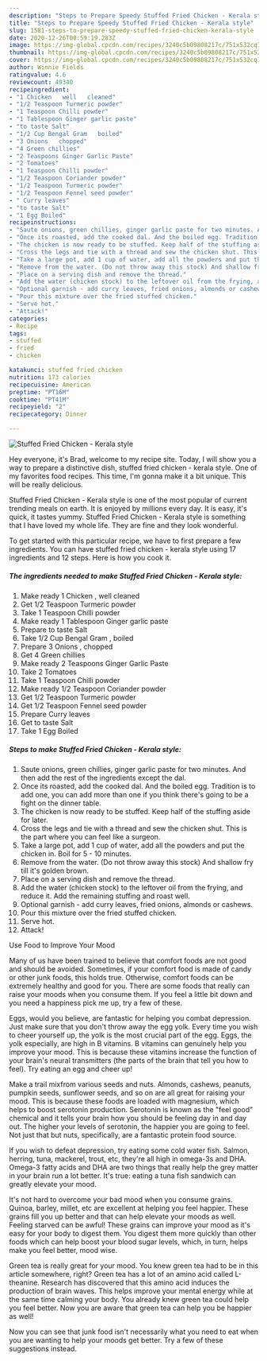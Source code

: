 ```yaml
---
description: "Steps to Prepare Speedy Stuffed Fried Chicken - Kerala style"
title: "Steps to Prepare Speedy Stuffed Fried Chicken - Kerala style"
slug: 1581-steps-to-prepare-speedy-stuffed-fried-chicken-kerala-style
date: 2020-12-26T00:59:19.283Z
image: https://img-global.cpcdn.com/recipes/3240c5b09808217c/751x532cq70/stuffed-fried-chicken-kerala-style-recipe-main-photo.jpg
thumbnail: https://img-global.cpcdn.com/recipes/3240c5b09808217c/751x532cq70/stuffed-fried-chicken-kerala-style-recipe-main-photo.jpg
cover: https://img-global.cpcdn.com/recipes/3240c5b09808217c/751x532cq70/stuffed-fried-chicken-kerala-style-recipe-main-photo.jpg
author: Winnie Fields
ratingvalue: 4.6
reviewcount: 49340
recipeingredient:
- "1 Chicken   well   cleaned"
- "1/2 Teaspoon Turmeric powder"
- "1 Teaspoon Chilli powder"
- "1 Tablespoon Ginger garlic paste"
- "to taste Salt"
- "1/2 Cup Bengal Gram   boiled"
- "3 Onions   chopped"
- "4 Green chillies"
- "2 Teaspoons Ginger Garlic Paste"
- "2 Tomatoes"
- "1 Teaspoon Chilli powder"
- "1/2 Teaspoon Coriander powder"
- "1/2 Teaspoon Turmeric powder"
- "1/2 Teaspoon Fennel seed powder"
- " Curry leaves"
- "to taste Salt"
- "1 Egg Boiled"
recipeinstructions:
- "Saute onions, green chillies, ginger garlic paste for two minutes. And then add the rest of the ingredients except the dal."
- "Once its roasted, add the cooked dal. And the boiled egg. Tradition is to add one, you can add more than one if you think there&#39;s going to be a fight on the dinner table."
- "The chicken is now ready to be stuffed. Keep half of the stuffing aside for later."
- "Cross the legs and tie with a thread and sew the chicken shut. This is the part where you can feel like a surgeon."
- "Take a large pot, add 1 cup of water, add all the powders and put the chicken in. Boil for 5 - 10 minutes."
- "Remove from the water. (Do not throw away this stock) And shallow fry till it&#39;s golden brown."
- "Place on a serving dish and remove the thread."
- "Add the water (chicken stock) to the leftover oil from the frying, and reduce it. Add the remaining stuffing and roast well."
- "Optional garnish - add curry leaves, fried onions, almonds or cashews."
- "Pour this mixture over the fried stuffed chicken."
- "Serve hot."
- "Attack!"
categories:
- Recipe
tags:
- stuffed
- fried
- chicken

katakunci: stuffed fried chicken 
nutrition: 173 calories
recipecuisine: American
preptime: "PT16M"
cooktime: "PT41M"
recipeyield: "2"
recipecategory: Dinner

---
```



![Stuffed Fried Chicken - Kerala style](https://img-global.cpcdn.com/recipes/3240c5b09808217c/751x532cq70/stuffed-fried-chicken-kerala-style-recipe-main-photo.jpg)

Hey everyone, it's Brad, welcome to my recipe site. Today, I will show you a way to prepare a distinctive dish, stuffed fried chicken - kerala style. One of my favorites food recipes. This time, I'm gonna make it a bit unique. This will be really delicious.

Stuffed Fried Chicken - Kerala style is one of the most popular of current trending meals on earth. It is enjoyed by millions every day. It is easy, it's quick, it tastes yummy. Stuffed Fried Chicken - Kerala style is something that I have loved my whole life. They are fine and they look wonderful.




To get started with this particular recipe, we have to first prepare a few ingredients. You can have stuffed fried chicken - kerala style using 17 ingredients and 12 steps. Here is how you cook it.

<!--inarticleads1-->

##### The ingredients needed to make Stuffed Fried Chicken - Kerala style:

1. Make ready 1 Chicken ,  well   cleaned
1. Get 1/2 Teaspoon Turmeric powder
1. Take 1 Teaspoon Chilli powder
1. Make ready 1 Tablespoon Ginger garlic paste
1. Prepare to taste Salt
1. Take 1/2 Cup Bengal Gram ,  boiled
1. Prepare 3 Onions ,  chopped
1. Get 4 Green chillies
1. Make ready 2 Teaspoons Ginger Garlic Paste
1. Take 2 Tomatoes
1. Take 1 Teaspoon Chilli powder
1. Make ready 1/2 Teaspoon Coriander powder
1. Get 1/2 Teaspoon Turmeric powder
1. Get 1/2 Teaspoon Fennel seed powder
1. Prepare  Curry leaves
1. Get to taste Salt
1. Take 1 Egg Boiled




<!--inarticleads2-->

##### Steps to make Stuffed Fried Chicken - Kerala style:

1. Saute onions, green chillies, ginger garlic paste for two minutes. And then add the rest of the ingredients except the dal.
1. Once its roasted, add the cooked dal. And the boiled egg. Tradition is to add one, you can add more than one if you think there&#39;s going to be a fight on the dinner table.
1. The chicken is now ready to be stuffed. Keep half of the stuffing aside for later.
1. Cross the legs and tie with a thread and sew the chicken shut. This is the part where you can feel like a surgeon.
1. Take a large pot, add 1 cup of water, add all the powders and put the chicken in. Boil for 5 - 10 minutes.
1. Remove from the water. (Do not throw away this stock) And shallow fry till it&#39;s golden brown.
1. Place on a serving dish and remove the thread.
1. Add the water (chicken stock) to the leftover oil from the frying, and reduce it. Add the remaining stuffing and roast well.
1. Optional garnish - add curry leaves, fried onions, almonds or cashews.
1. Pour this mixture over the fried stuffed chicken.
1. Serve hot.
1. Attack!




Use Food to Improve Your Mood


Many of us have been trained to believe that comfort foods are not good and should be avoided. Sometimes, if your comfort food is made of candy or other junk foods, this holds true. Otherwise, comfort foods can be extremely healthy and good for you. There are some foods that really can raise your moods when you consume them. If you feel a little bit down and you need a happiness pick me up, try a few of these.

Eggs, would you believe, are fantastic for helping you combat depression. Just make sure that you don't throw away the egg yolk. Every time you wish to cheer yourself up, the yolk is the most crucial part of the egg. Eggs, the yolk especially, are high in B vitamins. B vitamins can genuinely help you improve your mood. This is because these vitamins increase the function of your brain's neural transmitters (the parts of the brain that tell you how to feel). Try eating an egg and cheer up!

Make a trail mixfrom various seeds and nuts. Almonds, cashews, peanuts, pumpkin seeds, sunflower seeds, and so on are all great for raising your mood. This is because these foods are loaded with magnesium, which helps to boost serotonin production. Serotonin is known as the "feel good" chemical and it tells your brain how you should be feeling day in and day out. The higher your levels of serotonin, the happier you are going to feel. Not just that but nuts, specifically, are a fantastic protein food source.

If you wish to defeat depression, try eating some cold water fish. Salmon, herring, tuna, mackerel, trout, etc, they're all high in omega-3s and DHA. Omega-3 fatty acids and DHA are two things that really help the grey matter in your brain run a lot better. It's true: eating a tuna fish sandwich can greatly elevate your mood. 

It's not hard to overcome your bad mood when you consume grains. Quinoa, barley, millet, etc are excellent at helping you feel happier. These grains fill you up better and that can help elevate your moods as well. Feeling starved can be awful! These grains can improve your mood as it's easy for your body to digest them. You digest them more quickly than other foods which can help boost your blood sugar levels, which, in turn, helps make you feel better, mood wise.

Green tea is really great for your mood. You knew green tea had to be in this article somewhere, right? Green tea has a lot of an amino acid called L-theanine. Research has discovered that this amino acid induces the production of brain waves. This helps improve your mental energy while at the same time calming your body. You already knew green tea could help you feel better. Now you are aware that green tea can help you be happier as well!

Now you can see that junk food isn't necessarily what you need to eat when you are wanting to help your moods get better. Try  a few  of  these  suggestions  instead.

